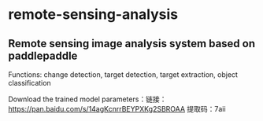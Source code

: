 # remote-sensing-analysis

## Remote sensing image analysis system based on paddlepaddle

Functions: change detection, target detection, target extraction, object classification

Download the trained model parameters：链接：https://pan.baidu.com/s/14agKcnrrBEYPXKg2SBROAA 
提取码：7aii

